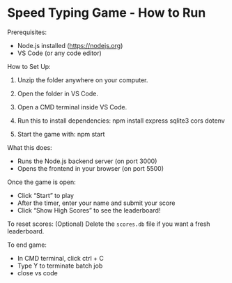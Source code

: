 # Speed Typing Game - How to Run

Prerequisites:
- Node.js installed (https://nodejs.org)
- VS Code (or any code editor)

How to Set Up:

1. Unzip the folder anywhere on your computer.
2. Open the folder in VS Code.
3. Open a CMD terminal inside VS Code.

4. Run this to install dependencies:
   npm install express sqlite3 cors dotenv

5. Start the game with:
   npm start

What this does:
- Runs the Node.js backend server (on port 3000)
- Opens the frontend in your browser (on port 5500)

Once the game is open:
- Click “Start” to play
- After the timer, enter your name and submit your score
- Click “Show High Scores” to see the leaderboard!

To reset scores:
(Optional) Delete the `scores.db` file if you want a fresh leaderboard.

To end game:
- In CMD terminal, click ctrl + C
- Type Y to terminate batch job
- close vs code
